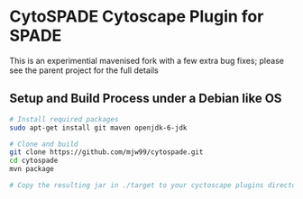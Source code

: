 # CytoSPADE Cytoscape Plugin for SPADE
This is an experimential mavenised fork with a few extra bug fixes; please see the parent project for the full details

## Setup and Build Process under a Debian like OS

```bash
# Install required packages
sudo apt-get install git maven openjdk-6-jdk

# Clone and build
git clone https://github.com/mjw99/cytospade.git
cd cytospade
mvn package

# Copy the resulting jar in ./target to your cyctoscape plugins directory

